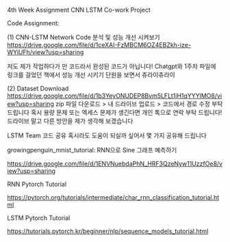 4th Week Assignment
CNN LSTM Co-work Project

Code Assignment:

(1) CNN-LSTM Network Code 분석 및 성능 개선 시켜보기
https://drive.google.com/file/d/1ceXAI-FzMBCM6OZ4EBZkh-ize-WYiUFh/view?usp=sharing

저도 제가 작업하다가 만 코드라서 완성된 코드가 아닙니다!
Chatgpt와 1주차 파일에 링크를 걸었던 책에서 성능 개선 시키기 단원을 보면서 츄라이츄라이

(2) Dataset Download
https://drive.google.com/file/d/1b3YeyONUDEP8Bvm5LFLt1jH1qYYYlMO8/view?usp=sharing
zip 파일 다운로드 > 내 드라이브 업로드 > 코드에서 경로 수정 부탁 드립니다
혹시 용량 문제 또는 엑세스 문제가 생긴다면 개인 톡으로 연락 부탁 드립니다! 드라이브 말고 다른 방안을 제가 생각해 보겠습니다

LSTM Team 코드 공유
혹시라도 도움이 되실까 싶어서 몇 가지 공유해 드립니다

growingpenguin_mnist_tutorial: RNN으로 Sine 그래프 예측하기

https://drive.google.com/file/d/1ENVNuebdaPhN_HRF3QzeNyw11UzzfOe8/view?usp=sharing

RNN Pytorch Tutorial

https://pytorch.org/tutorials/intermediate/char_rnn_classification_tutorial.html

LSTM Pytorch Tutorial

https://tutorials.pytorch.kr/beginner/nlp/sequence_models_tutorial.html
